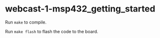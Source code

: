 # webcast-1-msp432_getting_started

Run `make` to compile.

Run `make flash` to flash the code to the board.